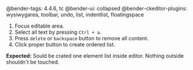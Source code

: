 @bender-tags: 4.4.6, tc
@bender-ui: collapsed
@bender-ckeditor-plugins: wysiwygarea, toolbar, undo, list, indentlist, floatingspace

1. Focus editable area.
2. Select all text by pressing `Ctrl + a`.
3. Press `delete` or `backspace` button to remove all content.
4. Click proper button to create ordered list.

**Expected:** Sould be crated one element list inside editor. Nothing outside shouldn't be touched.